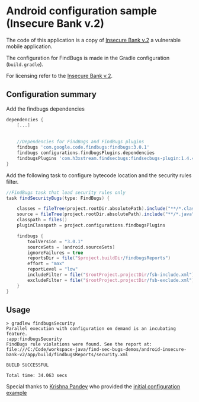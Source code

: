 # Android configuration sample (Insecure Bank v.2)

The code of this application is a copy of [Insecure Bank v.2](https://github.com/dineshshetty/Android-InsecureBankv2) a vulnerable mobile application.

The configuration for FindBugs is made in the Gradle configuration (`build.gradle`).

For licensing refer to the [Insecure Bank v.2](https://github.com/dineshshetty/Android-InsecureBankv2).

## Configuration summary

Add the findbugs dependencies

```groovy
dependencies {
    [...]
    
    
    //Dependencies for FindBugs and FindBugs plugins
    findbugs 'com.google.code.findbugs:findbugs:3.0.1'
    findbugs configurations.findbugsPlugins.dependencies
    findbugsPlugins 'com.h3xstream.findsecbugs:findsecbugs-plugin:1.4.4'
}
```

Add the following task to configure bytecode location and the security rules filter.

```groovy
//FindBugs task that load security rules only
task findSecurityBugs(type: FindBugs) {

    classes = fileTree(project.rootDir.absolutePath).include("**/*.class");
    source = fileTree(project.rootDir.absolutePath).include("**/*.java");
    classpath = files()
    pluginClasspath = project.configurations.findbugsPlugins

    findbugs {
        toolVersion = "3.0.1"
        sourceSets = [android.sourceSets]
        ignoreFailures = true
        reportsDir = file("$project.buildDir/findbugsReports")
        effort = "max"
        reportLevel = "low"
        includeFilter = file("$rootProject.projectDir/fsb-include.xml")
        excludeFilter = file("$rootProject.projectDir/fsb-exclude.xml")
    }
}
```

## Usage

```
> gradlew findbugsSecurity
Parallel execution with configuration on demand is an incubating feature.
:app:findbugsSecurity
FindBugs rule violations were found. See the report at: file:///C:/Code/workspace-java/find-sec-bugs-demos/android-insecure-bank-v2/app/build/findbugsReports/security.xml

BUILD SUCCESSFUL

Total time: 34.063 secs
```

Special thanks to [Krishna Pandey](https://github.com/krishna-pandey) who provided the [initial configuration example](https://github.com/find-sec-bugs/find-sec-bugs/issues/134#issuecomment-162152102)